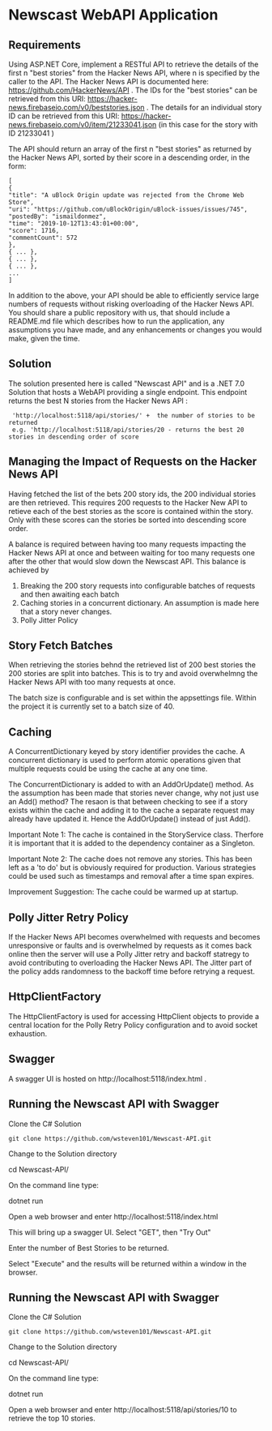 # Newscast WebAPI Application

## Requirements

Using ASP.NET Core, implement a RESTful API to retrieve the details of the first n "best stories" from the Hacker News API, where n is specified by the caller to the API.
The Hacker News API is documented here: https://github.com/HackerNews/API .
The IDs for the "best stories" can be retrieved from this URI: https://hacker-news.firebaseio.com/v0/beststories.json .
The details for an individual story ID can be retrieved from this URI: https://hacker-news.firebaseio.com/v0/item/21233041.json (in this case for the story with ID
21233041 )

The API should return an array of the first n "best stories" as returned by the Hacker News API, sorted by their score in a descending order, in the form:

	[
	{
	"title": "A uBlock Origin update was rejected from the Chrome Web Store",
	"uri": "https://github.com/uBlockOrigin/uBlock-issues/issues/745",
	"postedBy": "ismaildonmez",
	"time": "2019-10-12T13:43:01+00:00",
	"score": 1716,
	"commentCount": 572
	},
	{ ... },
	{ ... },
	{ ... },
	...
	]

In addition to the above, your API should be able to efficiently service large numbers of requests without risking overloading of the Hacker News API.
You should share a public repository with us, that should include a README.md file which describes how to run the application, any assumptions you have made, and
any enhancements or changes you would make, given the time.

## Solution

The solution presented here is called "Newscast API" and is a .NET 7.0 Solution that hosts a WebAPI 
providing a single endpoint. This endpoint returns the best N stories from the Hacker News API :

     'http://localhost:5118/api/stories/' +  the number of stories to be returned
	 e.g. 'http://localhost:5118/api/stories/20 - returns the best 20 stories in descending order of score
	 
## Managing the Impact of Requests on the Hacker News API

Having fetched the list of the bets 200 story ids, the 200 individual stories are then retrieved.
This requires 200 requests to the Hacker New API to retieve each of the best stories as the score is
contained within the story. Only with these scores can the stories be sorted into descending score order.

A balance is required between having too many requests impacting the Hacker News API at once and between waiting
for too many requests one after the other that would slow down the Newscast API. 
This balance is achieved by 

 1) Breaking the 200 story requests into configurable batches of requests and then awaiting each batch
 2) Caching stories in a concurrent dictionary. An assumption is made here that a story never changes.
 3) Polly Jitter Policy
 
## Story Fetch Batches

When retrieving the stories behnd the retrieved list of 200 best stories the 200 stories are split into batches.
This is to try and avoid overwhelmng the Hacker News API with too many requests at once.

The batch size is configurable and is set within the appsettings file. 
Within the project it is currently set to a batch size of 40. 

## Caching

A ConcurrentDictionary keyed by story identifier provides the cache. A concurrent dictionary is used to 
perform atomic operations given that multiple requests could be using the cache at any one time.

The ConcurrentDictionary is added to with an AddOrUpdate() method. As the assumption has been made that 
stories never change, why not just use an Add() method? The resaon is that between checking to see 
if a story exists within the cache and adding it to the cache a separate request may already have 
updated it. Hence the AddOrUpdate() instead of just Add().

Important Note 1: The cache is contained in the StoryService class. Therfore it is important
that it is added to the dependency container as a Singleton.

Important Note 2: The cache does not remove any stories. This has been left as a 'to do' but is obviously required
for production. Various strategies could be used such as timestamps and removal after a time span expires.

Improvement Suggestion: The cache could be warmed up at startup.

## Polly Jitter Retry Policy

If the Hacker News API becomes overwhelmed with requests and becomes unresponsive or faults and is 
overwhelmed by requests as it comes back online then the server will use a Polly Jitter retry and backoff 
statregy to avoid contributing to overloading the Hacker News API. The Jitter part of the policy adds 
randomness to the backoff time before retrying a request.

## HttpClientFactory

The HttpClientFactory is used for accessing HttpClient objects to provide a central location for the
Polly Retry Policy configuration and to avoid socket exhaustion.

## Swagger

A swagger UI is hosted on  http://localhost:5118/index.html .

## Running the Newscast API with Swagger

Clone the C# Solution 

    git clone https://github.com/wsteven101/Newscast-API.git

Change to the Solution directory

  cd Newscast-API/

On the command line type:

   dotnet run
   
Open a web browser and enter http://localhost:5118/index.html

This will bring up a swagger UI. Select "GET", then "Try Out"

Enter the number of Best Stories to be returned.

Select "Execute" and the results will be returned within a window in the browser.

## Running the Newscast API with Swagger

Clone the C# Solution 

    git clone https://github.com/wsteven101/Newscast-API.git

Change to the Solution directory

  cd Newscast-API/

On the command line type:

   dotnet run
   
Open a web browser and enter http://localhost:5118/api/stories/10 to retrieve the top 10 stories.

